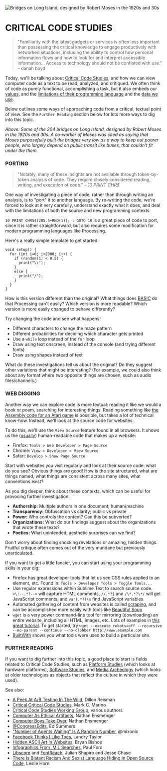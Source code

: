 ![Bridges on Long Island, designed by Robert Moses in the 1920s and 30s](https://raw.githubusercontent.com/jeffThompson/CreativeProgramming1/master/Images/Exercises/CriticalCodeStudies/LongIslandBridges.png)


CRITICAL CODE STUDIES
====

>"Familiarity with the latest gadgets or services is often less important than possessing the critical knowledge to engage productively with networked situations, including the ability to control how personal information flows and how to look for and interpret accessible information... Access to technology should not be conflated with use." – danah boyd

Today, we'll be talking about [Critical Code Studies](https://en.wikipedia.org/wiki/Critical_code_studies), and how we can view computer code as a text to be read, analyzed, and critiqued. We often think of code as purely functional, accomplishing a task, but it also embeds our [values](http://gizmodo.com/5980842/there-is-blatant-racist-and-sexist-language-in-github-code), and the [limitations of their programming language](https://en.wikipedia.org/wiki/List_of_programming_languages_by_type) and the [data we use](http://blogs.wsj.com/digits/2015/07/01/google-mistakenly-tags-black-people-as-gorillas-showing-limits-of-algorithms/).

Below outlines some ways of approaching code from a critical, textual point of view. See the `Further Reading` section below for lots more ways to dig into this topic.

*Above: Some of the 204 bridges on Long Island, designed by Robert Moses in the 1920s and 30s. A co-worker of Moses was cited as saying that Moses purposefully built the bridges very low as a way to keep out poorer people, who largely depend on public transit like buses, that couldn't fit under the them.*

### PORTING  

>"Notably, many of these insights are not available through token-by-token analysis of code. They require closely considered reading, writing, and execution of code." – *10 PRINT CHR$*  

One way of investigating a piece of code, rather than through writing an analysis, is to "port" it to another language. By re-writing the code, we're forced to look at it very carefully, understand exactly what it does, and deal with the limitations of both the source and new programming contexts.

`10 PRINT CHRS$(205.5+RND(1)); : GOTO 10` is a great piece of code to port, since it is rather straightforward, but also requires some modification for modern programming languages like Processing.

Here's a really simple template to get started:  

```processing
void setup() {
  for (int i=0; i<2000; i++) {
    if (random(1) < 0.5) {
      print("\\");
    }
    else {
      print("/");
    }
  }
}
```

How is this version different than the original? What things does [BASIC](https://en.wikipedia.org/wiki/BASIC) do that Processing can't easily? Which version is more readable? Which version is more easily changed to behave differently?

Try changing the code and see what happens!

* Different characters to change the maze pattern  
* Different probabilities for deciding which character gets printed  
* Use a `while` loop instead of the `for` loop  
* Draw using text onscreen, instead of the console (and trying different fonts)  
* Draw using shapes instead of text  

What do these investigations tell us about the original? Do they suggest other variations that might be interesting? (For example, we could also think about any format where two opposite things are chosen, such as audio files/channels.)

### WEB DIGGING  
Another way we can explore code is more textual: reading it like we would a book or poem, searching for interesting things. Reading something like [the Assembly code for an Atari game](https://mitpress.mit.edu/books/racing-beam) is possible, but takes a lot of technical know-how. Instead, we'll look at the source code for websites.

To do this, we'll use the `View Source` feature found in all browsers. It shows us the ([usually](https://en.wikipedia.org/wiki/Obfuscation_(software))) human-readable code that makes up a website:

* Firefox: `Tools > Web Developer > Page Source`  
* Chrome: `View > Developer > View Source`  
* Safari: `Develop > Show Page Source`  

Start with websites you visit regularly and look at their source code: what do you see? Obvious things are good! How is the site structured, what are things named, what things are consistent across many sites, what conventions exist?

As you dig deeper, think about these contexts, which can be useful for provocing further investigation:

* **Authorship:** Multiple authors in one document; human/machine  
* **Transparency:** Obfuscation vs clarity; public vs private  
* **Power:** Who controls the content? Can this be subverted?  
* **Organizations:** What do our findings suggest about the organizations that wrote these texts?  
* **Poetics:** What unintended, aesthetic surprises can we find?  

Don't worry about finding shocking revelations or amazing, hidden things. Fruitful critique often comes out of the very mundane but previously unarticulated.

If you want to get a little fancier, you can start using your programming skills in your dig:

* Firefox has great developer tools that let us see CSS rules applied to an element, etc. Found in: `Tools > Developer Tools > Toggle Tools...`  
* Use regular expressions within Sublime Text to search source code. `<\!--.*?-->` will capture HTML comments, `//.*?$` and `/\*.*?\*/` will get JavaScript comments, and `var(.*?)\s` find JavaScript variables.  
* Automated gathering of content from websites is called [scraping](https://en.wikipedia.org/wiki/Web_scraping), and can be accomplished more easily with tools like [Beautiful Soup](https://www.crummy.com/software/BeautifulSoup/)  
* `wget` is a very power command-line tool for mirroring (downloading) an entire website, including all HTML, images, etc. Lots of examples in [this great tutorial](http://www.labnol.org/software/wget-command-examples/28750). To get started, try `wget --execute robots=off --recursive --no-parent --continue --no-clobber http://www.example.com`  
* [BuiltWith](http://www.builtwith.com/nytimes.com) shows you what tools were used to build a particular site.  

### FURTHER READING
If you want to dig further into this topic, a good place to start is fields related to Critical Code Studies, such as [Platform Studies](http://platformstudies.com/) (which looks at hardware platforms), [Software Studies](https://mitpress.mit.edu/books/series/software-studies), and [Media Archeology](https://en.wikipedia.org/wiki/Media_archaeology) (which looks at older technologies as objects that reflect the culture in which they were used).

See also:

* [A Peek At A/B Testing In The Wild](https://freedom-to-tinker.com/blog/dreisman/a-peek-at-ab-testing-in-the-wild), Dillon Reisman
* [Critical Critical Code Studies](http://www.electronicbookreview.com/thread/electropoetics/codology), Mark C. Marino  
* [Critical Code Studies Working Group](http://haccslab.com), various authors  
* [Computer As Ethical Artifacts](http://homes.soic.indiana.edu/nensmeng/files/ensmenger-29-3.pdf), Nathan Ensmenger  
* [Computer Boys Take Over](https://mitpress.mit.edu/books/computer-boys-take-over), Nathan Ensmenger  
* [@CongressEdits](https://twitter.com/CongressEdits), Ed Summers  
* ["Number of Agents Waiting" Is A Random Number](https://twitter.com/mixonic/status/736575632226852865), @mixonic  
* [Facebook Thinks I Like Toes](http://distractify.com/geek/2015/12/04/landry-facebook-thinks-i-like-toes), Landry Taylor  
* [Hidden ASCII Art In Websites](http://www.theverge.com/2012/4/25/2976042/discovering-hidden-ascii-art-in-the-pages-of-the-web), Bryan Bishop  
* [Infographics From .MIL Searches](https://medium.com/message/amazing-military-infographics-1ba60bdc32e7#.hhw22ssra), Paul Ford  
* [Libscore](https://medium.com/@Shapiro/introducing-libscore-com-be93165fa497#.g4cts1uxn) and [FontReach](https://insidedigitalocean.com/fontreach-font-usage-visualized-b6c5b6294787#.xtdko6x3v), Julian Shapiro and Jesse Chase  
* [There Is Blatant Racism And Sexist Language Hiding In Open Source Code](http://gizmodo.com/5980842/there-is-blatant-racist-and-sexist-language-in-github-code), Leslie Horn  
